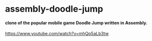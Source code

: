 # assembly-doodle-jump

#### clone of the popular mobile game Doodle Jump written in Assembly. 

https://www.youtube.com/watch?v=mhQp5aLb3tw
